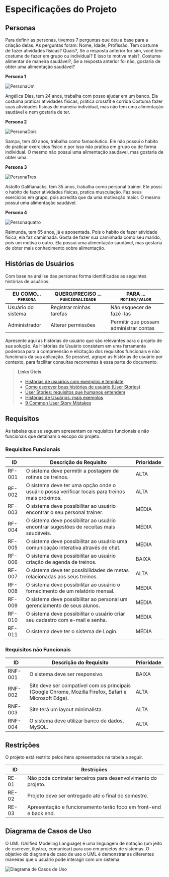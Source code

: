 # Especificações do Projeto

## Personas
Para definir as personas, tivemos 7 perguntas que deu a base para a criação delas. As perguntas foram: Nome, Idade, Profissão, Tem costume de fazer atividades físicas? Quais?, Se a resposta anterior for sim, você tem costume de fazer em grupo ou individual? E isso te motiva mais?, Costuma alimentar de maneira saudável?, Se a resposta anterior foi não, gostaria de obter uma alimentação saudável? 

**Persona 1**

![PersonaUm](img/personaum.png)

Angélica Dias, tem 24 anos, trabalha com posso ajudar em um banco. Ela costuma praticar atividades fisicas, pratica crossfit e corrida Costuma fazer suas atividades fisicas de maneira individual, mas não tem uma alimentação saudável e nem gostaria de ter.
 
**Persona 2**

![PersonaDois](img/personadois.png)

Sampa, tem 40 anos, trabalha como famacêutico. Ele não possui o habito de praticar exercicios fisico e  por isso não pratica em grupo ou de forma individual. O mesmo não possui uma alimentação saudavel, mas gostaria de obter uma.

**Persona 3**

![PersonaTres](img/personatres.png)

Astolfo Galifianacks, tem 35 anos, trabalha como personal trainer. Ele possi o habito de fazer atividades fisicas, pratica musculação. Faz seus exercicios em grupo, pois acredita que da uma motivação maior. O mesmo possui uma alimentação saudável.

**Persona 4**

![Personaquatro](img/personaquatro.png)

Raimunda, tem 65 anos, já e aposentada. Pois o habito de fazer atividade fisica, ela faz caminhada. Gosta de fazer sua caminhada como seu marido, pois um motiva o outro. Ela possui uma alimentação saudável, mas gostaria de obter mais conhecimento sobre alimentação.

## Histórias de Usuários

Com base na análise das personas forma identificadas as seguintes histórias de usuários:

|EU COMO... `PERSONA`| QUERO/PRECISO ... `FUNCIONALIDADE` |PARA ... `MOTIVO/VALOR`                 |
|--------------------|------------------------------------|----------------------------------------|
|Usuário do sistema  | Registrar minhas tarefas           | Não esquecer de fazê-las               |
|Administrador       | Alterar permissões                 | Permitir que possam administrar contas |

Apresente aqui as histórias de usuário que são relevantes para o projeto de sua solução. As Histórias de Usuário consistem em uma ferramenta poderosa para a compreensão e elicitação dos requisitos funcionais e não funcionais da sua aplicação. Se possível, agrupe as histórias de usuário por contexto, para facilitar consultas recorrentes à essa parte do documento.

> **Links Úteis**:
> - [Histórias de usuários com exemplos e template](https://www.atlassian.com/br/agile/project-management/user-stories)
> - [Como escrever boas histórias de usuário (User Stories)](https://medium.com/vertice/como-escrever-boas-users-stories-hist%C3%B3rias-de-usu%C3%A1rios-b29c75043fac)
> - [User Stories: requisitos que humanos entendem](https://www.luiztools.com.br/post/user-stories-descricao-de-requisitos-que-humanos-entendem/)
> - [Histórias de Usuários: mais exemplos](https://www.reqview.com/doc/user-stories-example.html)
> - [9 Common User Story Mistakes](https://airfocus.com/blog/user-story-mistakes/)

## Requisitos

As tabelas que se seguem apresentam os requisitos funcionais e não funcionais que detalham o escopo do projeto.

### Requisitos Funcionais

|ID    | Descrição do Requisito  | Prioridade |
|------|-----------------------------------------|----|
|RF-001| O sistema deve permitir a postagem de rotinas de treinos.                                       | ALTA | 
|RF-002| O sistema deve ter uma opção onde o usuário possa verificar locais para treinos mais próximos.  | ALTA |
|RF-003| O sistema deve possibilitar ao usuário encontrar o seu personal trainer.                        | MÉDIA |
|RF-004| O sistema deve possibilitar ao usuário encontrar sugestões de receitas mais saudáveis.          | MÉDIA |
|RF-005| O sistema deve possibilitar ao usuário uma comunicação interativa através de chat.              | MÉDIA |
|RF-006| O sistema deve possibilitar ao usuário criação de agenda de treinos.                            | BAIXA |
|RF-007| O sistema deve ter possibilidades de metas relacionadas aos seus treinos.                       | ALTA |
|RF-008| O sistema deve possibilitar ao usuário o fornecimento de um relatório mensal.                   | MÉDIA |
|RF-009| O sistema deve possibilitar ao personal um gerenciamento de seus alunos.                        | MÉDIA |
|RF-010| O sistema deve possibilitar o usuário criar seu cadastro com e-mail e senha.                    | MÉDIA |
|RF-011| O sistema deve ter o sistema de Login.                                                          | MÉDIA |

### Requisitos não Funcionais

|ID     | Descrição do Requisito  |Prioridade |
|-------|-------------------------|----|
|RNF-001| O sistema deve ser responsivo.                                                                        | BAIXA | 
|RNF-002| Site deve ser compatível com os principais (Google Chrome, Mozilla Firefox, Safari e Microsoft Edge). |  ALTA |
|RNF-003| Site terá um layout minimalista.                                                                      |  ALTA | 
|RNF-004| O sistema deve utilizar banco de dados, MySQL.                                                        |  ALTA |  


## Restrições

O projeto está restrito pelos itens apresentados na tabela a seguir.

|ID| Restrições                                                          |
|--|---------------------------------------------------------------------|
|RE-01| Não pode contratar terceiros para desenvolvimento do projeto.    |
|RE-02| Projeto deve ser entregado até o final do semestre.              |
|RE-03| Apresentação e funcionamento terão foco em front-end e back end. |


## Diagrama de Casos de Uso

O UML (Unified Modeling Language) é uma linguagem de notação (um jeito de escrever, ilustrar, comunicar) para uso em projetos de sistemas. O objetivo do diagrama de caso de uso o UML é demonstrar as diferentes maneiras que o usuário pode interagir com um sistema. 

![Diagrama de Casos de Uso](img/DiagramaDeCasosDeUso.png)